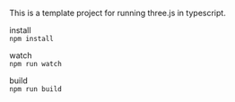 This is a template project for running three.js in typescript.


install  
`npm install`  
  
watch  
`npm run watch`  

build  
`npm run build`  
